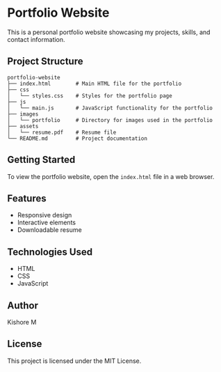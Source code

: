 # Portfolio Website

This is a personal portfolio website showcasing my projects, skills, and contact information.

## Project Structure

```
portfolio-website
├── index.html        # Main HTML file for the portfolio
├── css
│   └── styles.css    # Styles for the portfolio page
├── js
│   └── main.js       # JavaScript functionality for the portfolio
├── images
│   └── portfolio     # Directory for images used in the portfolio
├── assets
│   └── resume.pdf    # Resume file
└── README.md         # Project documentation
```

## Getting Started

To view the portfolio website, open the `index.html` file in a web browser. 

## Features

- Responsive design
- Interactive elements
- Downloadable resume

## Technologies Used

- HTML
- CSS
- JavaScript

## Author

Kishore M

## License

This project is licensed under the MIT License.